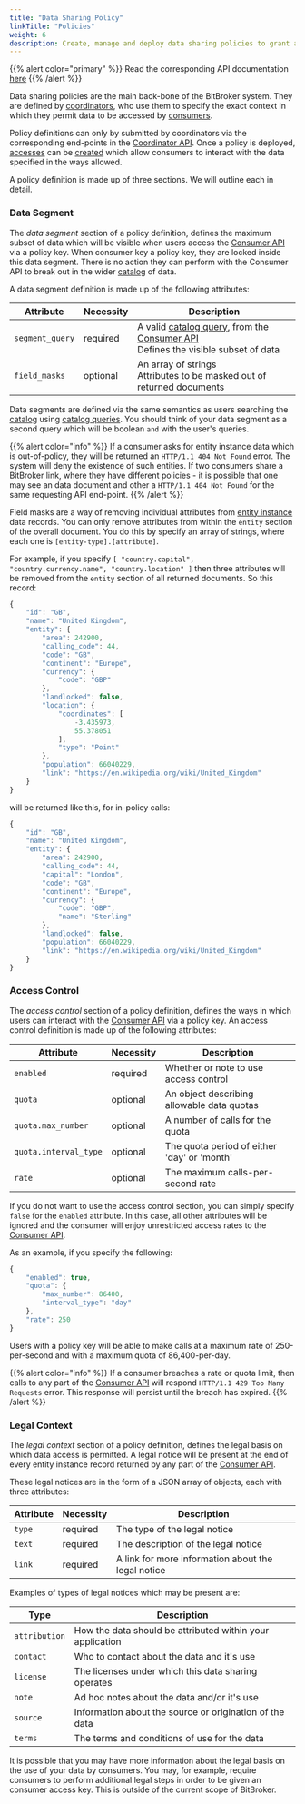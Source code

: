 ```yaml
---
title: "Data Sharing Policy"
linkTitle: "Policies"
weight: 6
description: Create, manage and deploy data sharing policies to grant access to data
---
```


{{% alert color="primary" %}}
Read the corresponding API documentation [here](/docs/coordinator/policy/)
{{% /alert %}}

Data sharing policies are the main back-bone of the BitBroker system. They are defined by [coordinators](/docs/concepts/users/#coordinators), who use them to specify the exact context in which they permit data to be accessed by [consumers](/docs/concepts/users/#consumers).

Policy definitions can only by submitted by coordinators via the corresponding end-points in the [Coordinator API](/docs/coordinator/policy/). Once a policy is deployed, [accesses](/docs/concepts/access/) can be [created](/docs/coordinator/access/#creating-a-new-access) which allow consumers to interact with the data specified in the ways allowed.

A policy definition is made up of three sections. We will outline each in detail.

### Data Segment

The _data segment_ section of a policy definition, defines the maximum subset of data which will be visible when users access the [Consumer API](/docs/consumer/) via a policy key. When consumer key a policy key, they are locked inside this data segment. There is no action they can perform with the Consumer API to break out in the wider [catalog](/docs/concepts/catalog/) of data.

A data segment definition is made up of the following attributes:

Attribute | Necessity | Description
--- | --- | ---
`segment_query` | <div class="stamp">required</div> | A valid [catalog query](/docs/consumer/catalog/), from the [Consumer API](/docs/consumer/) <br/> Defines the visible subset of data
`field_masks` | <div class="stamp">optional</div> | An array of strings<br/> Attributes to be masked out of returned documents

Data segments are defined via the same semantics as users searching the [catalog](/docs/concepts/catalog/) using [catalog queries](/docs/consumer/catalog/). You should think of your data segment as a second query which will be boolean `and` with the user's queries.

{{% alert color="info" %}}
If a consumer asks for entity instance data which is out-of-policy, they will be returned an `HTTP/1.1 404 Not Found` error. The system will deny the existence of such entities. If two consumers share a BitBroker link, where they have different policies - it is possible that one may see an data document and other a `HTTP/1.1 404 Not Found` for the same requesting API end-point.
{{% /alert %}}

Field masks are a way of removing individual attributes from [entity instance](/docs/concepts/entity-types/#entity-instances) data records. You can only remove attributes from within the `entity` section of the overall document. You do this by specify an array of strings, where each one is `[entity-type].[attribute]`.

For example, if you specify `[ "country.capital", "country.currency.name", "country.location" ]` then three attributes will be removed from the `entity` section of all returned documents. So this record:

```js
{
    "id": "GB",
    "name": "United Kingdom",
    "entity": {
        "area": 242900,
        "calling_code": 44,
        "code": "GB",
        "continent": "Europe",
        "currency": {
            "code": "GBP"
        },
        "landlocked": false,
        "location": {
            "coordinates": [
                -3.435973,
                55.378051
            ],
            "type": "Point"
        },
        "population": 66040229,
        "link": "https://en.wikipedia.org/wiki/United_Kingdom"
    }
}
```

will be returned like this, for in-policy calls:

```js
{
    "id": "GB",
    "name": "United Kingdom",
    "entity": {
        "area": 242900,
        "calling_code": 44,
        "capital": "London",
        "code": "GB",
        "continent": "Europe",
        "currency": {
            "code": "GBP",
            "name": "Sterling"
        },
        "landlocked": false,
        "population": 66040229,
        "link": "https://en.wikipedia.org/wiki/United_Kingdom"
    }
}
```

### Access Control

The _access control_ section of a policy definition, defines the ways in which users can interact with the [Consumer API](/docs/consumer/) via a policy key. An access control definition is made up of the following attributes:

Attribute | Necessity | Description
--- | --- | ---
`enabled` | <div class="stamp">required</div> | Whether or note to use access control
`quota` | <div class="stamp">optional</div> | An object describing allowable data quotas
`quota.max_number` | <div class="stamp">optional</div> | A number of calls for the quota
`quota.interval_type` | <div class="stamp">optional</div> | The quota period of either 'day' or 'month'
`rate` | <div class="stamp">optional</div> | The maximum calls-per-second rate

If you do not want to use the access control section, you can simply specify `false` for the `enabled` attribute. In this case, all other attributes will be ignored and the consumer will enjoy unrestricted access rates to the [Consumer API](/docs/consumer/).

As an example, if you specify the following:

```js
{
    "enabled": true,
    "quota": {
        "max_number": 86400,
        "interval_type": "day"
    },
    "rate": 250
}
```

Users with a policy key will be able to make calls at a maximum rate of 250-per-second and with a maximum quota of 86,400-per-day.

{{% alert color="info" %}}
If a consumer breaches a rate or quota limit, then calls to any part of the [Consumer API](/docs/consumer/) will respond `HTTP/1.1 429 Too Many Requests` error. This response will persist until the breach has expired.
{{% /alert %}}

### Legal Context

The _legal context_ section of a policy definition, defines the legal basis on which data access is permitted. A legal notice will be present at the end of every entity instance record returned by any part of the [Consumer API](/docs/consumer/).

These legal notices are in the form of a JSON array of objects, each with three attributes:

Attribute | Necessity | Description
--- | --- | ---
`type` | <div class="stamp">required</div> | The type of the legal notice
`text` | <div class="stamp">required</div> | The description of the legal notice
`link` | <div class="stamp">required</div> | A link for more information about the legal notice

Examples of types of legal notices which may be present are:

Type | Description
--- | ---
`attribution` | How the data should be attributed within your application
`contact` | Who to contact about the data and it's use
`license` | The licenses under which this data sharing operates
`note` | Ad hoc notes about the data and/or it's use
`source` | Information about the source or origination of the data
`terms` | The terms and conditions of use for the data

It is possible that you may have more information about the legal basis on the use of your data by consumers. You may, for example, require consumers to perform additional legal steps in order to be given an consumer access key. This is outside of the current scope of BitBroker.
